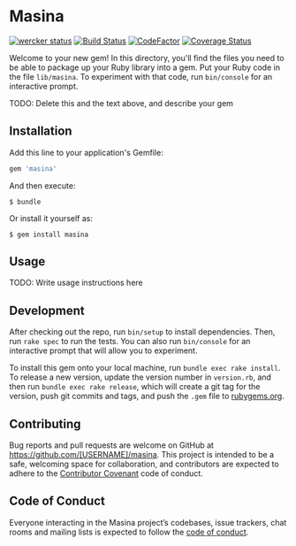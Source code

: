 # Masina

[![wercker status](https://app.wercker.com/status/635b247adc51981ebe5a8266d512debb/s/master "wercker status")](https://app.wercker.com/project/byKey/635b247adc51981ebe5a8266d512debb)
[![Build Status](https://travis-ci.org/popac/masina.svg?branch=master)](https://travis-ci.org/popac/masina)
[![CodeFactor](https://www.codefactor.io/repository/github/popac/masina/badge)](https://www.codefactor.io/repository/github/popac/masina)
[![Coverage Status](https://coveralls.io/repos/github/popac/masina/badge.svg?branch=master)](https://coveralls.io/github/popac/masina?branch=master)

Welcome to your new gem! In this directory, you'll find the files you need to be able to package up your Ruby library into a gem. Put your Ruby code in the file `lib/masina`. To experiment with that code, run `bin/console` for an interactive prompt.

TODO: Delete this and the text above, and describe your gem

## Installation

Add this line to your application's Gemfile:

```ruby
gem 'masina'
```

And then execute:

    $ bundle

Or install it yourself as:

    $ gem install masina

## Usage

TODO: Write usage instructions here

## Development

After checking out the repo, run `bin/setup` to install dependencies. Then, run `rake spec` to run the tests. You can also run `bin/console` for an interactive prompt that will allow you to experiment.

To install this gem onto your local machine, run `bundle exec rake install`. To release a new version, update the version number in `version.rb`, and then run `bundle exec rake release`, which will create a git tag for the version, push git commits and tags, and push the `.gem` file to [rubygems.org](https://rubygems.org).

## Contributing

Bug reports and pull requests are welcome on GitHub at https://github.com/[USERNAME]/masina. This project is intended to be a safe, welcoming space for collaboration, and contributors are expected to adhere to the [Contributor Covenant](http://contributor-covenant.org) code of conduct.

## Code of Conduct

Everyone interacting in the Masina project’s codebases, issue trackers, chat rooms and mailing lists is expected to follow the [code of conduct](https://github.com/[USERNAME]/masina/blob/master/CODE_OF_CONDUCT.md).
